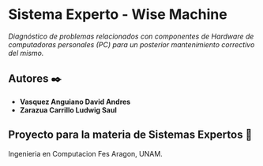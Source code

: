 # Sistema Experto - Wise Machine

_Diagnóstico de problemas relacionados con componentes de Hardware de computadoras personales (PC) para un posterior mantenimiento correctivo del mismo._

## Autores ✒️

* **Vasquez Anguiano David Andres** 
* **Zarazua Carrillo Ludwig Saul**

## Proyecto para la materia de Sistemas Expertos 📄

Ingenieria en Computacion Fes Aragon, UNAM.
